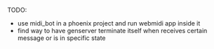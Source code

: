 TODO: 

- use midi_bot in a phoenix project and run webmidi app inside it
- find way to have genserver terminate itself when receives certain message or is in specific state